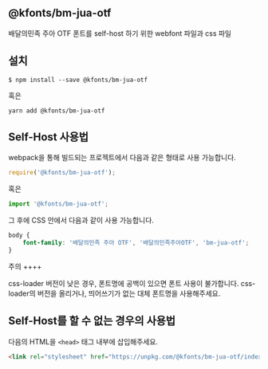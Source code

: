 
@kfonts/bm-jua-otf
---------------------

배달의민족 주아 OTF 폰트를 self-host 하기 위한 webfont 파일과 css 파일

설치
----

```
$ npm install --save @kfonts/bm-jua-otf
```

혹은

```
yarn add @kfonts/bm-jua-otf
```

Self-Host 사용법
---------------

webpack을 통해 빌드되는 프로젝트에서 다음과 같은 형태로 사용 가능합니다.

```js
require('@kfonts/bm-jua-otf');
```

혹은

```js
import '@kfonts/bm-jua-otf';
```

그 후에 CSS 안에서 다음과 같이 사용 가능합니다.

```css
body {
    font-family: '배달의민족 주아 OTF', '배달의민족주아OTF', 'bm-jua-otf';
}
```

주의
++++

css-loader 버전이 낮은 경우, 폰트명에 공백이 있으면 폰트 사용이 불가합니다.
css-loader의 버전을 올리거나, 띄어쓰기가 없는 대체 폰트명을 사용해주세요.

Self-Host를 할 수 없는 경우의 사용법
--------------------------------

다음의 HTML을 `<head>` 태그 내부에 삽입해주세요.

```html
<link rel="stylesheet" href="https://unpkg.com/@kfonts/bm-jua-otf/index.css" />
```

